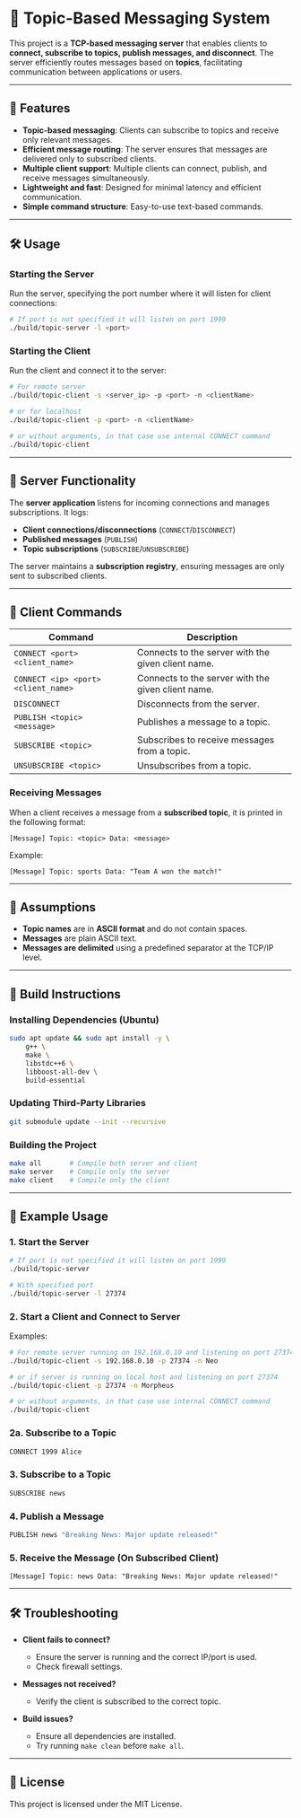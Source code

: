 # 🚀 Topic-Based Messaging System

This project is a **TCP-based messaging server** that enables clients to **connect, subscribe to topics, publish messages, and disconnect**. The server efficiently routes messages based on **topics**, facilitating communication between applications or users.

---

## 📌 Features

- **Topic-based messaging**: Clients can subscribe to topics and receive only relevant messages.
- **Efficient message routing**: The server ensures that messages are delivered only to subscribed clients.
- **Multiple client support**: Multiple clients can connect, publish, and receive messages simultaneously.
- **Lightweight and fast**: Designed for minimal latency and efficient communication.
- **Simple command structure**: Easy-to-use text-based commands.

---

## 🛠 Usage

### **Starting the Server**
Run the server, specifying the port number where it will listen for client connections:

```bash
# If port is not specified it will listen on port 1999
./build/topic-server -l <port>
```

### **Starting the Client**
Run the client and connect it to the server:

```bash
# For remote server
./build/topic-client -s <server_ip> -p <port> -n <clientName>

# or for localhost
./build/topic-client -p <port> -n <clientName>

# or without arguments, in that case use internal CONNECT command
./build/topic-client
```

---

## 📌 Server Functionality

The **server application** listens for incoming connections and manages subscriptions. It logs:

- **Client connections/disconnections** (`CONNECT`/`DISCONNECT`)
- **Published messages** (`PUBLISH`)
- **Topic subscriptions** (`SUBSCRIBE`/`UNSUBSCRIBE`)

The server maintains a **subscription registry**, ensuring messages are only sent to subscribed clients.

---

## 📌 Client Commands

| **Command**                         | **Description**                                    |
| ----------------------------------- | -------------------------------------------------- |
| `CONNECT <port> <client_name>`      | Connects to the server with the given client name. |
| `CONNECT <ip> <port> <client_name>` | Connects to the server with the given client name. |
| `DISCONNECT`                        | Disconnects from the server.                       |
| `PUBLISH <topic> <message>`         | Publishes a message to a topic.                    |
| `SUBSCRIBE <topic>`                 | Subscribes to receive messages from a topic.       |
| `UNSUBSCRIBE <topic>`               | Unsubscribes from a topic.                         |

### **Receiving Messages**
When a client receives a message from a **subscribed topic**, it is printed in the following format:

```
[Message] Topic: <topic> Data: <message>
```

Example:
```
[Message] Topic: sports Data: "Team A won the match!"
```

---

## 📌 Assumptions

- **Topic names** are in **ASCII format** and do not contain spaces.
- **Messages** are plain ASCII text.
- **Messages are delimited** using a predefined separator at the TCP/IP level.

---

## 🔧 Build Instructions

### **Installing Dependencies (Ubuntu)**

```bash
sudo apt update && sudo apt install -y \
    g++ \
    make \
    libstdc++6 \
    libboost-all-dev \
    build-essential
```

### **Updating Third-Party Libraries**

```bash
git submodule update --init --recursive
```

### **Building the Project**

```bash
make all       # Compile both server and client
make server    # Compile only the server
make client    # Compile only the client
```

---

## 🚀 Example Usage

### **1. Start the Server**
```bash
# If port is not specified it will listen on port 1999
./build/topic-server 

# With specified port 
./build/topic-server -l 27374

```



### **2. Start a Client and Connect to Server**
Examples:
```bash
# For remote server running on 192.168.0.10 and listening on port 27374
./build/topic-client -s 192.168.0.10 -p 27374 -n Neo

# or if server is running on local host and listening on port 27374
./build/topic-client -p 27374 -n Morpheus

# or without arguments, in that case use internal CONNECT command
./build/topic-client
```

### **2a. Subscribe to a Topic**
```sh
CONNECT 1999 Alice
```

### **3. Subscribe to a Topic**
```sh
SUBSCRIBE news
```

### **4. Publish a Message**
```sh
PUBLISH news "Breaking News: Major update released!"
```

### **5. Receive the Message (On Subscribed Client)**
```
[Message] Topic: news Data: "Breaking News: Major update released!"
```

---

## 🛠 Troubleshooting

- **Client fails to connect?**
  - Ensure the server is running and the correct IP/port is used.
  - Check firewall settings.

- **Messages not received?**
  - Verify the client is subscribed to the correct topic.

- **Build issues?**
  - Ensure all dependencies are installed.
  - Try running `make clean` before `make all`.

---

## 📜 License

This project is licensed under the MIT License.


